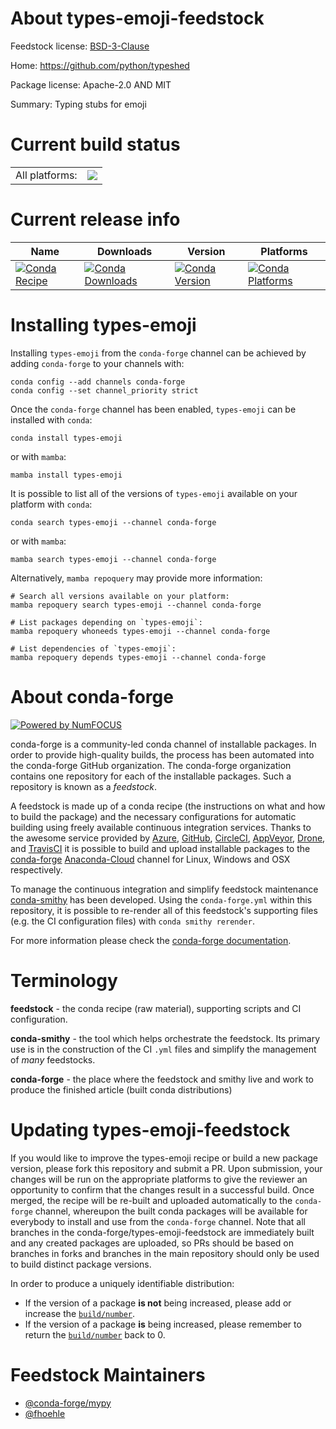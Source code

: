 About types-emoji-feedstock
===========================

Feedstock license: [BSD-3-Clause](https://github.com/conda-forge/types-emoji-feedstock/blob/main/LICENSE.txt)

Home: https://github.com/python/typeshed

Package license: Apache-2.0 AND MIT

Summary: Typing stubs for emoji

Current build status
====================


<table><tr><td>All platforms:</td>
    <td>
      <a href="https://dev.azure.com/conda-forge/feedstock-builds/_build/latest?definitionId=13141&branchName=main">
        <img src="https://dev.azure.com/conda-forge/feedstock-builds/_apis/build/status/types-emoji-feedstock?branchName=main">
      </a>
    </td>
  </tr>
</table>

Current release info
====================

| Name | Downloads | Version | Platforms |
| --- | --- | --- | --- |
| [![Conda Recipe](https://img.shields.io/badge/recipe-types--emoji-green.svg)](https://anaconda.org/conda-forge/types-emoji) | [![Conda Downloads](https://img.shields.io/conda/dn/conda-forge/types-emoji.svg)](https://anaconda.org/conda-forge/types-emoji) | [![Conda Version](https://img.shields.io/conda/vn/conda-forge/types-emoji.svg)](https://anaconda.org/conda-forge/types-emoji) | [![Conda Platforms](https://img.shields.io/conda/pn/conda-forge/types-emoji.svg)](https://anaconda.org/conda-forge/types-emoji) |

Installing types-emoji
======================

Installing `types-emoji` from the `conda-forge` channel can be achieved by adding `conda-forge` to your channels with:

```
conda config --add channels conda-forge
conda config --set channel_priority strict
```

Once the `conda-forge` channel has been enabled, `types-emoji` can be installed with `conda`:

```
conda install types-emoji
```

or with `mamba`:

```
mamba install types-emoji
```

It is possible to list all of the versions of `types-emoji` available on your platform with `conda`:

```
conda search types-emoji --channel conda-forge
```

or with `mamba`:

```
mamba search types-emoji --channel conda-forge
```

Alternatively, `mamba repoquery` may provide more information:

```
# Search all versions available on your platform:
mamba repoquery search types-emoji --channel conda-forge

# List packages depending on `types-emoji`:
mamba repoquery whoneeds types-emoji --channel conda-forge

# List dependencies of `types-emoji`:
mamba repoquery depends types-emoji --channel conda-forge
```


About conda-forge
=================

[![Powered by
NumFOCUS](https://img.shields.io/badge/powered%20by-NumFOCUS-orange.svg?style=flat&colorA=E1523D&colorB=007D8A)](https://numfocus.org)

conda-forge is a community-led conda channel of installable packages.
In order to provide high-quality builds, the process has been automated into the
conda-forge GitHub organization. The conda-forge organization contains one repository
for each of the installable packages. Such a repository is known as a *feedstock*.

A feedstock is made up of a conda recipe (the instructions on what and how to build
the package) and the necessary configurations for automatic building using freely
available continuous integration services. Thanks to the awesome service provided by
[Azure](https://azure.microsoft.com/en-us/services/devops/), [GitHub](https://github.com/),
[CircleCI](https://circleci.com/), [AppVeyor](https://www.appveyor.com/),
[Drone](https://cloud.drone.io/welcome), and [TravisCI](https://travis-ci.com/)
it is possible to build and upload installable packages to the
[conda-forge](https://anaconda.org/conda-forge) [Anaconda-Cloud](https://anaconda.org/)
channel for Linux, Windows and OSX respectively.

To manage the continuous integration and simplify feedstock maintenance
[conda-smithy](https://github.com/conda-forge/conda-smithy) has been developed.
Using the ``conda-forge.yml`` within this repository, it is possible to re-render all of
this feedstock's supporting files (e.g. the CI configuration files) with ``conda smithy rerender``.

For more information please check the [conda-forge documentation](https://conda-forge.org/docs/).

Terminology
===========

**feedstock** - the conda recipe (raw material), supporting scripts and CI configuration.

**conda-smithy** - the tool which helps orchestrate the feedstock.
                   Its primary use is in the construction of the CI ``.yml`` files
                   and simplify the management of *many* feedstocks.

**conda-forge** - the place where the feedstock and smithy live and work to
                  produce the finished article (built conda distributions)


Updating types-emoji-feedstock
==============================

If you would like to improve the types-emoji recipe or build a new
package version, please fork this repository and submit a PR. Upon submission,
your changes will be run on the appropriate platforms to give the reviewer an
opportunity to confirm that the changes result in a successful build. Once
merged, the recipe will be re-built and uploaded automatically to the
`conda-forge` channel, whereupon the built conda packages will be available for
everybody to install and use from the `conda-forge` channel.
Note that all branches in the conda-forge/types-emoji-feedstock are
immediately built and any created packages are uploaded, so PRs should be based
on branches in forks and branches in the main repository should only be used to
build distinct package versions.

In order to produce a uniquely identifiable distribution:
 * If the version of a package **is not** being increased, please add or increase
   the [``build/number``](https://docs.conda.io/projects/conda-build/en/latest/resources/define-metadata.html#build-number-and-string).
 * If the version of a package **is** being increased, please remember to return
   the [``build/number``](https://docs.conda.io/projects/conda-build/en/latest/resources/define-metadata.html#build-number-and-string)
   back to 0.

Feedstock Maintainers
=====================

* [@conda-forge/mypy](https://github.com/conda-forge/mypy/)
* [@fhoehle](https://github.com/fhoehle/)

